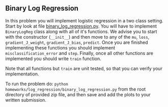 ## Binary Log Regression
In this problem you will implement logistic regression in a two class setting.
Start by look at file [binary_log_regression.py](./binary_log_regression.py).
You will have to implement `BinaryLogReg` class along with all of it's functions.
We advise you to start with the constructor (`__init__`) and then move to any of the
`mu`, `loss`, `gradient_J_weight`, `gradient_J_bias`, `predict`.
Once you are finished implementing these functions you should implement `misclassification_error` and `step`.
Finally, once all other functions are implemented you should write `train` function.

Note that all functions but `train` are unit tested, so that you can verify your implementation.

To run the problem do: `python homeworks/log_regression/binary_log_regression.py` from the root directory of provided zip file, and then save and add the plots to your written submission.
